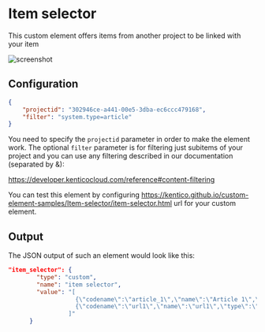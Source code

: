 # Item selector

This custom element offers items from another project to be linked with your item

![screenshot](https://amend.cz/item-selector.png)

## Configuration

```json
{
    "projectid": "302946ce-a441-00e5-3dba-ec6ccc479168",
    "filter": "system.type=article"
}
```

You need to specify the `projectid` parameter in order to make the element work. The optional `filter` parameter is for filtering just subitems of your project and you can use any filtering described in our documentation (separated by &):

https://developer.kenticocloud.com/reference#content-filtering

You can test this element by configuring https://kentico.github.io/custom-element-samples/Item-selector/item-selector.html url for your custom element.

## Output

The JSON output of such an element would look like this:

```json
"item_selector": {
        "type": "custom",
        "name": "item selector",
        "value": "[
                   {\"codename\":\"article_1\",\"name\":\"Article 1\",\"type\":\"article\"},
                   {\"codename\":\"url1\",\"name\":\"url1\",\"type\":\"video_item__url_\"}
                 ]"
      }
```
